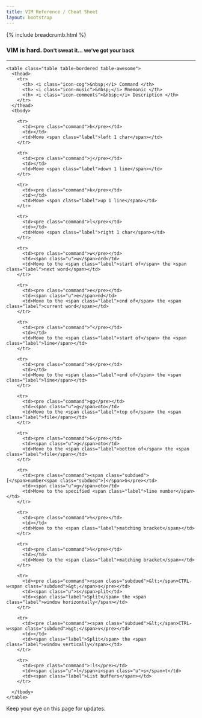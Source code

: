 ```yaml
---
title: VIM Reference / Cheat Sheet
layout: bootstrap 
---
```


{% include breadcrumb.html %}

<div class="row">
  <div class="span12">
    <h3>
      VIM is hard. <small>Don't sweat it... we've got your back</small>
    </h3>
    <hr />
  </div>

  <div class="span5">

    <table class="table table-bordered table-awesome">
      <thead>
        <tr>
          <th> <i class="icon-cog">&nbsp;</i> Command </th>
          <th> <i class="icon-music">&nbsp;</i> Mnemonic </th>
          <th> <i class="icon-comments">&nbsp;</i> Description </th>
        </tr>
      </thead>
      <tbody>

        <tr>
          <td><pre class="command">h</pre></td>
          <td></td>
          <td>Move <span class="label">left 1 char</span></td>
        </tr>

        <tr>
          <td><pre class="command">j</pre></td>
          <td></td>
          <td>Move <span class="label">down 1 line</span></td>
        </tr>

        <tr>
          <td><pre class="command">k</pre></td>
          <td></td>
          <td>Move <span class="label">up 1 line</span></td>
        </tr>

        <tr>
          <td><pre class="command">l</pre></td>
          <td></td>
          <td>Move <span class="label">right 1 char</span></td>
        </tr>

        <tr>
          <td><pre class="command">w</pre></td>
          <td><span class="u">w</span>ord</td>
          <td>Move to the <span class="label">start of</span> the <span class="label">next word</span></td>
        </tr>

        <tr>
          <td><pre class="command">e</pre></td>
          <td><span class="u">e</span>nd</td>
          <td>Move to the <span class="label">end of</span> the <span class="label">current word</span></td>
        </tr>

        <tr>
          <td><pre class="command">^</pre></td>
          <td></td>
          <td>Move to the <span class="label">start of</span> the <span class="label">line</span></td>
        </tr>

        <tr>
          <td><pre class="command">$</pre></td>
          <td></td>
          <td>Move to the <span class="label">end of</span> the <span class="label">line</span></td>
        </tr>

        <tr>
          <td><pre class="command">gg</pre></td>
          <td><span class="u">g</span>oto</td>
          <td>Move to the <span class="label">top of</span> the <span class="label">file</span></td>
        </tr>

        <tr>
          <td><pre class="command">G</pre></td>
          <td><span class="u">g</span>oto</td>
          <td>Move to the <span class="label">bottom of</span> the <span class="label">file</span></td>
        </tr>

        <tr>
          <td><pre class="command"><span class="subdued">[</span>number<span class="subdued">]</span>G</pre></td>
          <td><span class="u">g</span>oto</td>
          <td>Move to the specified <span class="label">line number</span></td>
        </tr>

        <tr>
          <td><pre class="command">%</pre></td>
          <td></td>
          <td>Move to the <span class="label">matching bracket</span></td>
        </tr>

        <tr>
          <td><pre class="command">%</pre></td>
          <td></td>
          <td>Move to the <span class="label">matching bracket</span></td>
        </tr>

        <tr>
          <td><pre class="command"><span class="subdued">&lt;</span>CTRL-w<span class="subdued">&gt;</span>s</pre></td>
          <td><span class="u">s</span>plit</td>
          <td><span class="label">Split</span> the <span class="label">window horizontally</span></td>
        </tr>

        <tr>
          <td><pre class="command"><span class="subdued">&lt;</span>CTRL-w<span class="subdued">&gt;</span>v</pre></td>
          <td></td>
          <td><span class="label">Split</span> the <span class="label">window vertically</span></td>
        </tr>

        <tr>
          <td><pre class="command">:ls</pre></td>
          <td><span class="u">l</span>i<span class="u">s</span>t</td>
          <td><span class="label">List buffers</span></td>
        </tr>

      </tbody>
    </table>

  </div>

  <div class="span12">
    <p>
      Keep your eye on this page for updates.
    </p>
  </div>

</div>
